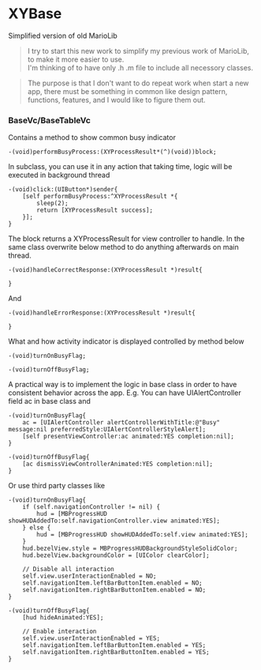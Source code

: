 # XYBase
Simplified version of old MarioLib

> I try to start this new work to simplify my previous work of MarioLib, to make it more easier to use.     
> I'm thinking of to have only .h .m file to include all necessory classes.     

> The purpose is that I don't want to do repeat work when start a new app, there must be something in common like design pattern, functions, features, and I would like to figure them out.

### BaseVc/BaseTableVc
Contains a method to show common busy indicator

```
-(void)performBusyProcess:(XYProcessResult*(^)(void))block;
```
In subclass, you can use it in any action that taking time, logic will be executed in background thread
```
-(void)click:(UIButton*)sender{
    [self performBusyProcess:^XYProcessResult *{
        sleep(2);
        return [XYProcessResult success];
    }];
}
```
The block returns a XYProcessResult for view controller to handle.
In the same class overwrite below method to do anything afterwards on main thread.
```
-(void)handleCorrectResponse:(XYProcessResult *)result{
    
}
```
And
```
-(void)handleErrorResponse:(XYProcessResult *)result{
    
}
```
What and how activity indicator is displayed controlled by method below
```
-(void)turnOnBusyFlag;
```
```
-(void)turnOffBusyFlag;
```
A practical way is to implement the logic in base class in order to have consistent behavior across the app.
E.g. You can have UIAlertController field ac in base class and
```
-(void)turnOnBusyFlag{
    ac = [UIAlertController alertControllerWithTitle:@"Busy" message:nil preferredStyle:UIAlertControllerStyleAlert];
    [self presentViewController:ac animated:YES completion:nil];
}
```
```
-(void)turnOffBusyFlag{
    [ac dismissViewControllerAnimated:YES completion:nil];
}
```
Or use third party classes like
```
-(void)turnOnBusyFlag{
    if (self.navigationController != nil) {
        hud = [MBProgressHUD showHUDAddedTo:self.navigationController.view animated:YES];
    } else {
        hud = [MBProgressHUD showHUDAddedTo:self.view animated:YES];
    }
    hud.bezelView.style = MBProgressHUDBackgroundStyleSolidColor;
    hud.bezelView.backgroundColor = [UIColor clearColor];

    // Disable all interaction
    self.view.userInteractionEnabled = NO;
    self.navigationItem.leftBarButtonItem.enabled = NO;
    self.navigationItem.rightBarButtonItem.enabled = NO;
}
```
```
-(void)turnOffBusyFlag{
    [hud hideAnimated:YES];
    
    // Enable interaction
    self.view.userInteractionEnabled = YES;
    self.navigationItem.leftBarButtonItem.enabled = YES;
    self.navigationItem.rightBarButtonItem.enabled = YES;
}
```



